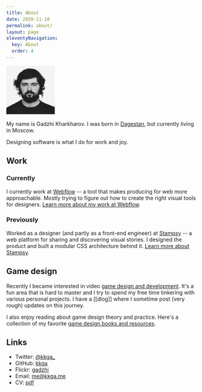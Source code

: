 ```yaml
---
title: About
date: 2020-11-18
permalink: about/
layout: page
eleventyNavigation:
  key: About
  order: 4
---
```


<img style="width: 8rem;" src="/img/face.jpg" />

My name is Gadzhi Kharkharov. I was born in [Dagestan](https://wikipedia.org/wiki/Dagestan), but currently living in Moscow.

Designing software is what I do for work and joy.

## Work

### Currently

I currently work at [Webflow](https://webflow.com) -- a tool that makes producing for web more approachable. Mostly trying to figure out how to create the right visual tools for designers.
[Learn more about my work at Webflow](/webflow/).

### Previously

Worked as a designer (and partly as a front-end engineer) at [Stampsy](https://stampsy.com) -- a web platform for sharing and discovering visual stories. I designed the product and built a modular CSS architecture behind it.
[Learn more about Stampsy](/stampsy/).

## Game design

Recently I became interested in video [game design and development](/tags/gamedev). It's a fun area that is hard to master and I try to spend my free time tinkering with various personal projects. I have a [[dlog]] where I sometime post (very rough) updates on this journey.

I also enjoy reading about game design theory and practice. Here's a collection of my favorite [game design books and resources](gamedesign-resources.md).

## Links

- Twitter: [@kkga\_](https://twitter.com/kkga_)
- GitHub: [kkga](https://github.com/kkga)
- Flickr: [gadzhi](https://flickr.com/gadzhi)
- Email: [me@kkga.me](mailto:me@kkga.me)
- CV: [pdf](static/about/cv.pdf)
